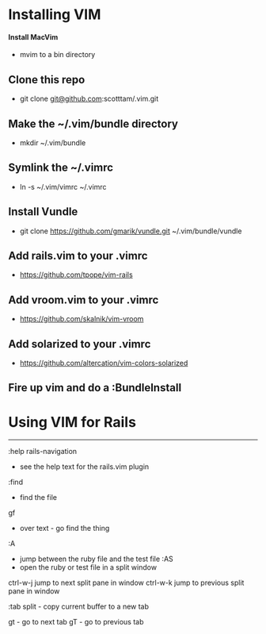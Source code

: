 # Installing VIM

#### Install MacVim
  - mvim to a bin directory

## Clone this repo
  - git clone git@github.com:scotttam/.vim.git

## Make the ~/.vim/bundle directory
  - mkdir ~/.vim/bundle

## Symlink the ~/.vimrc
  - ln -s ~/.vim/vimrc ~/.vimrc

## Install Vundle
  - git clone https://github.com/gmarik/vundle.git ~/.vim/bundle/vundle

## Add rails.vim to your .vimrc
  -  https://github.com/tpope/vim-rails

## Add vroom.vim to your .vimrc
  -  https://github.com/skalnik/vim-vroom

## Add solarized to your .vimrc
  -  https://github.com/altercation/vim-colors-solarized

## Fire up vim and do a :BundleInstall

# Using VIM for Rails
-------------------------------------------------------------------------
:help rails-navigation 
  - see the help text for the rails.vim plugin

:find <thing>
  - find the file

gf
  - over text - go find the thing

:A
  - jump between the ruby file and the test file
:AS
  - open the ruby or test file in a split window

ctrl-w-j jump to next split pane in window
ctrl-w-k jump to previous split pane in window

:tab split - copy current buffer to a new tab

gt - go to next tab
gT - go to previous tab
